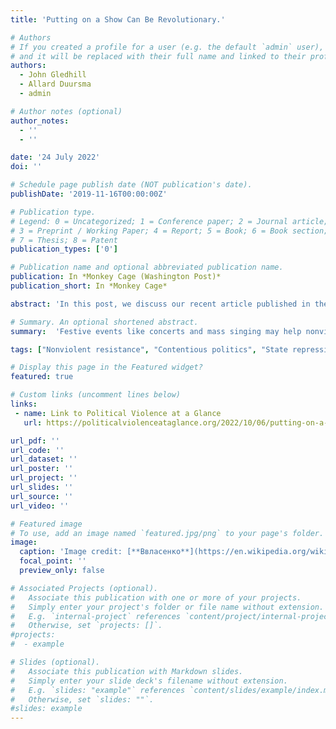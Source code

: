 ```yaml
---
title: 'Putting on a Show Can Be Revolutionary.'

# Authors
# If you created a profile for a user (e.g. the default `admin` user), write the username (folder name) here
# and it will be replaced with their full name and linked to their profile.
authors:
  - John Gledhill
  - Allard Duursma
  - admin

# Author notes (optional)
author_notes:
  - ''
  - ''

date: '24 July 2022'
doi: ''

# Schedule page publish date (NOT publication's date).
publishDate: '2019-11-16T00:00:00Z'

# Publication type.
# Legend: 0 = Uncategorized; 1 = Conference paper; 2 = Journal article;
# 3 = Preprint / Working Paper; 4 = Report; 5 = Book; 6 = Book section;
# 7 = Thesis; 8 = Patent
publication_types: ['0']

# Publication name and optional abbreviated publication name.
publication: In *Monkey Cage (Washington Post)* 
publication_short: In *Monkey Cage* 

abstract: 'In this post, we discuss our recent article published in the *Journal of Global Security Studies*, in which We argue that nonviolent resistance movements often recruit more participants using staged shows and shared cultural performances. These events provide emotional “rewards” that can only be experienced by individuals who are physically present at rallies and protests. Depending on the content of the concert or communal performance, that emotional reward can range from experiencing feelings of joy, empowerment, and solidarity alongside performances that lift spirits (e.g. “We Shall Overcome” as an anthem of the Civil Rights movement), through to catharsis alongside performances that invoke collective grieving (e.g. the anti-apartheid lament “Senzeni Na” (“What have we done?”)). Whatever the nature of the emotional release, however, it can only be experienced by individuals who are actually present at the campaign events that feature the concerts or communal performances in question. Following an online stream of Bad Bunny and Ricky Martin appearing before crowds of singing protestors who are calling for the resignation of Puerto Rico’s governor is just not the same as being there.'

# Summary. An optional shortened abstract.
summary:  'Festive events like concerts and mass singing may help nonviolent movements attract more supporters.'  

tags: ["Nonviolent resistance", "Contentious politics", "State repression"]

# Display this page in the Featured widget?
featured: true

# Custom links (uncomment lines below)
links:
 - name: Link to Political Violence at a Glance
   url: https://politicalviolenceataglance.org/2022/10/06/putting-on-a-show-can-be-revolutionary-heres-why/

url_pdf: ''
url_code: ''
url_dataset: ''
url_poster: ''
url_project: ''
url_slides: ''
url_source: ''
url_video: ''

# Featured image
# To use, add an image named `featured.jpg/png` to your page's folder.
image:
  caption: 'Image credit: [**Ввласенко**](https://en.wikipedia.org/wiki/Euromaidan#/media/File:Protester_Piano_Extremist_plays_on_the_roof_burned_%22Berkut%22_bus._The_barricade_across_Hrushevskoho_str._Kiev,_10.02.2014..jpg)'
  focal_point: ''
  preview_only: false

# Associated Projects (optional).
#   Associate this publication with one or more of your projects.
#   Simply enter your project's folder or file name without extension.
#   E.g. `internal-project` references `content/project/internal-project/index.md`.
#   Otherwise, set `projects: []`.
#projects:
#  - example

# Slides (optional).
#   Associate this publication with Markdown slides.
#   Simply enter your slide deck's filename without extension.
#   E.g. `slides: "example"` references `content/slides/example/index.md`.
#   Otherwise, set `slides: ""`.
#slides: example
---
```

